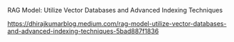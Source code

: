 RAG Model: Utilize Vector Databases and Advanced Indexing Techniques

https://dhirajkumarblog.medium.com/rag-model-utilize-vector-databases-and-advanced-indexing-techniques-5bad887f1836

